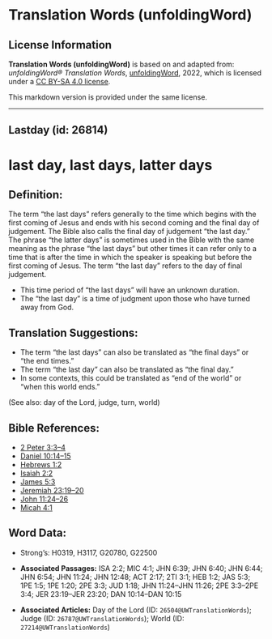 # Translation Words (unfoldingWord)

## License Information

**Translation Words (unfoldingWord)** is based on and adapted from: _unfoldingWord® Translation Words_, [unfoldingWord](https://unfoldingword.org/utw), 2022, which is licensed under a [CC BY-SA 4.0 license](https://creativecommons.org/licenses/by-sa/4.0/legalcode.en).

This markdown version is provided under the same license.



--------------------------------

## Lastday (id: 26814)

last day, last days, latter days
================================

Definition:
-----------

The term “the last days” refers generally to the time which begins with the first coming of Jesus and ends with his second coming and the final day of judgement. The Bible also calls the final day of judgement “the last day.” The phrase “the latter days” is sometimes used in the Bible with the same meaning as the phrase “the last days” but other times it can refer only to a time that is after the time in which the speaker is speaking but before the first coming of Jesus. The term “the last day” refers to the day of final judgement.

* This time period of “the last days” will have an unknown duration.
* The “the last day” is a time of judgment upon those who have turned away from God.

Translation Suggestions:
------------------------

* The term “the last days” can also be translated as “the final days” or “the end times.”
* The term “the last day” can also be translated as “the final day.”
* In some contexts, this could be translated as “end of the world” or “when this world ends.”

(See also: day of the Lord, judge, turn, world)

Bible References:
-----------------

* [2 Peter 3:3–4](https://ref.ly/2Pet3:3-2Pet3:4)
* [Daniel 10:14–15](https://ref.ly/Dan10:14-Dan10:15)
* [Hebrews 1:2](https://ref.ly/Heb1:2)
* [Isaiah 2:2](https://ref.ly/Isa2:2)
* [James 5:3](https://ref.ly/Jas5:3)
* [Jeremiah 23:19–20](https://ref.ly/Jer23:19-Jer23:20)
* [John 11:24–26](https://ref.ly/John11:24-John11:26)
* [Micah 4:1](https://ref.ly/Mic4:1)

Word Data:
----------

* Strong’s: H0319, H3117, G20780, G22500

* **Associated Passages:** ISA 2:2; MIC 4:1; JHN 6:39; JHN 6:40; JHN 6:44; JHN 6:54; JHN 11:24; JHN 12:48; ACT 2:17; 2TI 3:1; HEB 1:2; JAS 5:3; 1PE 1:5; 1PE 1:20; 2PE 3:3; JUD 1:18; JHN 11:24–JHN 11:26; 2PE 3:3–2PE 3:4; JER 23:19–JER 23:20; DAN 10:14–DAN 10:15
* **Associated Articles:** Day of the Lord (ID: `26504@UWTranslationWords`); Judge (ID: `26787@UWTranslationWords`); World (ID: `27214@UWTranslationWords`)

